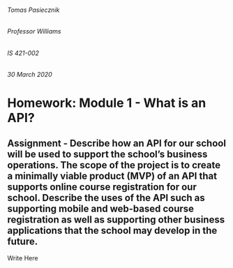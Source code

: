 ###### Tomas Pasiecznik
###### Professor Williams
###### IS 421-002
###### 30 March 2020

# Homework: Module 1 - What is an API?

## Assignment - Describe how an API for our school will be used to support the school’s business operations. The scope of the project is to create a minimally viable product (MVP) of an API that supports online course registration for our school. Describe the uses of the API such as supporting mobile and web-based course registration as well as supporting other business applications that the school may develop in the future.

Write Here
